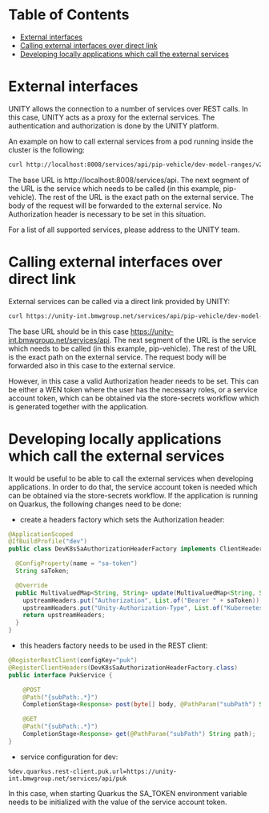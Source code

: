 # Table of Contents

<!-- START doctoc generated TOC please keep comment here to allow auto update -->
<!-- DON'T EDIT THIS SECTION, INSTEAD RE-RUN doctoc TO UPDATE -->

- [External interfaces](#external-interfaces)
- [Calling external interfaces over direct link](#calling-external-interfaces-over-direct-link)
- [Developing locally applications which call the external services](#developing-locally-applications-which-call-the-external-services)

<!-- END doctoc generated TOC please keep comment here to allow auto update -->

# External interfaces

UNITY allows the connection to a number of services over REST calls. In this case, UNITY acts as a proxy for the external services.
The authentication and authorization is done by the UNITY platform.

An example on how to call external services from a pod running inside the cluster is the following:

```bash
curl http://localhost:8008/services/api/pip-vehicle/dev-model-ranges/v2:search -d '{}'
```
The base URL is http://localhost:8008/services/api. The next segment of the URL is the service which needs to be called (in this example, pip-vehicle).
The rest of the URL is the exact path on the external service.
The body of the request will be forwarded to the external service. No Authorization header is necessary to be set in this situation.

For a list of all supported services, please address to the UNITY team.

# Calling external interfaces over direct link

External services can be called via a direct link provided by UNITY:

```bash
curl https://unity-int.bmwgroup.net/services/api/pip-vehicle/dev-model-ranges/v2:search -d '{}' -H 'Authorization: Bearer <token>'
```
The base URL should be in this case https://unity-int.bmwgroup.net/services/api.
The next segment of the URL is the service which needs to be called (in this example, pip-vehicle).
The rest of the URL is the exact path on the external service. The request body will be forwarded also in this case to the external service.

However, in this case a valid Authorization header needs to be set. This can be either a WEN token where the user has the necessary roles,
or a service account token, which can be obtained via the store-secrets workflow which is generated together with the application.

# Developing locally applications which call the external services

It would be useful to be able to call the external services when developing applications. In order to do that, the service account token is
needed which can be obtained via the store-secrets workflow. If the application is running on Quarkus, the following changes need to be done:

- create a headers factory which sets the Authorization header:
```java
@ApplicationScoped
@IfBuildProfile("dev")
public class DevK8sSaAuthorizationHeaderFactory implements ClientHeadersFactory {

  @ConfigProperty(name = "sa-token")
  String saToken;

  @Override
  public MultivaluedMap<String, String> update(MultivaluedMap<String, String> downstreamHeaders, MultivaluedMap<String, String> upstreamHeaders) {
    upstreamHeaders.put("Authorization", List.of("Bearer " + saToken));
    upstreamHeaders.put("Unity-Authorization-Type", List.of("Kubernetes-Service-Account"));
    return upstreamHeaders;
  }
}
```

- this headers factory needs to be used in the REST client:
```java
@RegisterRestClient(configKey="puk")
@RegisterClientHeaders(DevK8sSaAuthorizationHeaderFactory.class)
public interface PukService {

    @POST
    @Path("{subPath:.*}")
    CompletionStage<Response> post(byte[] body, @PathParam("subPath") String path);

    @GET
    @Path("{subPath:.*}")
    CompletionStage<Response> get(@PathParam("subPath") String path);
}
```

- service configuration for dev:
```properties
%dev.quarkus.rest-client.puk.url=https://unity-int.bmwgroup.net/services/api/puk
```

In this case, when starting Quarkus the SA_TOKEN environment variable needs to be initialized with the value of the service account token.

